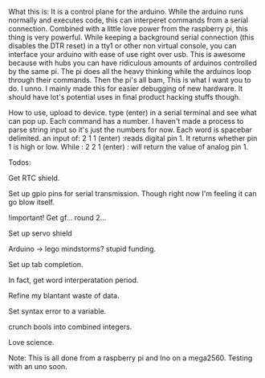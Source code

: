 What this is:  It is a control plane for the arduino.  While the arduino runs normally and executes code, this can interperet commands from a serial connection.  Combined with a little love power from the raspberry pi, this thing is very powerful.  While keeping a background serial connection (this disables the DTR reset) in a tty1 or other non virtual console, you can interface your arduino with ease of use right over usb.  This is awesome because with hubs you can have ridiculous amounts of arduinos controlled by the same pi.  The pi does all the heavy thinking while the arduinos loop through their commands. Then the pi's all bam, This is what I want you to do.  I unno. I mainly made this for easier debugging of new hardware.  It should have lot's potential uses in final product hacking stuffs though.

How to use, upload to device. type (enter) in a serial terminal and see what can pop up.  Each command has a number. I haven't made a process to parse string input so it's just the numbers for now. Each word is spacebar delimited. an input of: 2 1 1 (enter) :reads digital pin 1. It returns whether pin 1 is high or low. While : 2 2 1 (enter) : will return the value of analog pin 1.

Todos:

Get RTC shield.

Set up gpio pins for serial transmission. Though right now I'm feeling it can go blow itself.

!important! Get gf... round 2...

Set up servo shield

Arduino -> lego mindstorms? stupid funding.

Set up tab completion.

In fact, get word interperatation period.

Refine my blantant waste of data.

Set syntax error to a variable.

crunch bools into combined integers.

Love science.



Note: This is all done from a raspberry pi and Ino on a mega2560. Testing with an uno soon.
